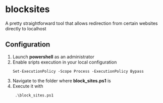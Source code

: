 # blocksites
A pretty straightforward tool that allows redirection from certain websites directly to localhost

## Configuration

1. Launch **powershell** as an administrator
2. Enable sripts execution in your local configuration
   ```
   Set-ExecutionPolicy -Scope Process -ExecutionPolicy Bypass
   ```
3. Navigate to the folder where **block_sites.ps1** is
4. Execute it with
   ```
    .\block_sites.ps1
   ```

